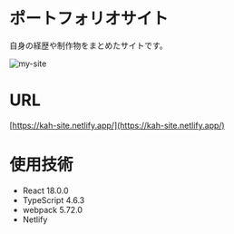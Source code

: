 # ポートフォリオサイト
自身の経歴や制作物をまとめたサイトです。<br>

![my-site](https://user-images.githubusercontent.com/39664960/164202693-ff6ab254-1bc3-493a-8bb2-54e4180e745a.png)

# URL
[https://kah-site.netlify.app/](https://kah-site.netlify.app/)

# 使用技術
  - React 18.0.0
  - TypeScript 4.6.3
  - webpack 5.72.0
  - Netlify
